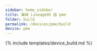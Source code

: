 ```yaml
---
sidebar: home_sidebar
title: 编译 LineageOS 给 pme
folder: build
permalink: /devices/pme/build
device: pme
---
```

{% include templates/device_build.md %}
